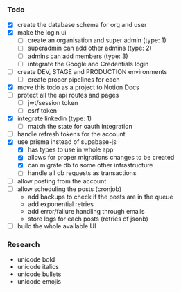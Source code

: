 ### Todo

- [x] create the database schema for org and user
- [x] make the login ui
  - [ ] create an organisation and super admin (type: 1)
  - [ ] superadmin can add other admins (type: 2)
  - [ ] admins can add members (type: 3)
  - [ ] integrate the Google and Credentials login
- [ ] create DEV, STAGE and PRODUCTION environments
  - [ ] create proper pipelines for each
- [x] move this todo as a project to Notion Docs
- [ ] protect all the api routes and pages
  - [ ] jwt/session token
  - [ ] csrf token
- [x] integrate linkedin (type: 1)
  - [ ] match the state for oauth integration
- [ ] handle refresh tokens for the account
- [x] use prisma instead of supabase-js
  - [x] has types to use in whole app
  - [x] allows for proper migrations changes to be created
  - [x] can migrate db to some other infrastructure
  - [ ] handle all db requests as transactions
- [ ] allow posting from the account
- [ ] allow scheduling the posts (cronjob)
  - add backups to check if the posts are in the queue
  - add exponential retries
  - add error/failure handling through emails
  - store logs for each posts (retries of jsonb)
- [ ] build the whole available UI

### Research

- unicode bold
- unicode italics
- unicode bullets
- unicode emojis
